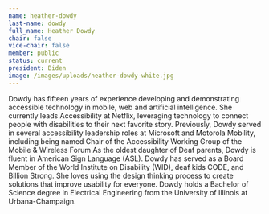 ```yaml
---
name: heather-dowdy
last-name: dowdy
full_name: Heather Dowdy
chair: false
vice-chair: false
member: public
status: current
president: Biden
image: /images/uploads/heather-dowdy-white.jpg
---
```

Dowdy has fifteen years of experience developing and demonstrating accessible technology in mobile, web and artificial intelligence. She currently leads Accessibility at Netflix, leveraging technology to connect people with disabilities to their next favorite story. Previously, Dowdy served in several accessibility leadership roles at Microsoft and Motorola Mobility, including being named Chair of the Accessibility Working Group of the Mobile & Wireless Forum As the oldest daughter of Deaf parents, Dowdy is fluent in American Sign Language (ASL). Dowdy has served as a Board Member of the World Institute on Disability (WID), deaf kids CODE, and Billion Strong. She loves using the design thinking process to create solutions that improve usability for everyone. Dowdy holds a Bachelor of Science degree in Electrical Engineering from the University of Illinois at Urbana-Champaign.
